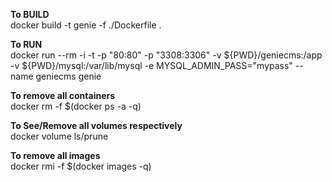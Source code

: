 **To BUILD**  
docker build -t genie -f ./Dockerfile  .  

**To RUN**  
docker run --rm -i -t -p "80:80" -p "3308:3306" -v ${PWD}/geniecms:/app  -v ${PWD}/mysql:/var/lib/mysql  -e MYSQL_ADMIN_PASS="mypass" --name geniecms genie  

**To remove all containers**  
docker rm -f $(docker ps -a -q) 
  
**To See/Remove all volumes respectively**  
docker volume ls/prune  

**To remove all images**  
docker rmi -f $(docker images -q)

